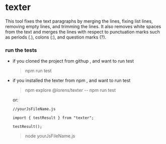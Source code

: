 
# texter

This tool fixes the text paragraphs by merging the lines, fixing list lines, removing empty lines, and trimming the lines. It also removes white spaces from the text and merges the lines with respect to punctuation marks such as periods (.), colons (:), and question marks (?).

  

### run the tests

- if you cloned the project from githup , and want to run test

   >npm run test

- if you installed the texter from npm , and want to run test

  >npm explore @lorens/texter -- npm run test

     or:
   
      //yourJsFileName.js
      
      import { testResult } from "texter";

      testResult();

  > node yourJsFileName.js






